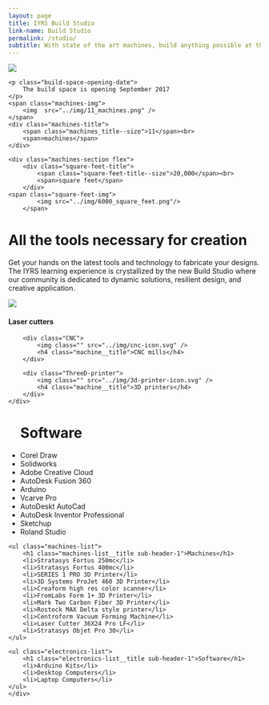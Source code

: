 ```yaml
---
layout: page
title: IYRS Build Studio
link-name: Build Studio
permalink: /studio/
subtitle: With state of the art machines, build anything possible at the DM&F Build Studio.
---
```

<div class="grid-container">
	<div class="square-feet-section flex">
		<img class="dot-bg" src="../img/dot-bg.png" />

	<p class="build-space-opening-date">
		The build space is opening September 2017
	</p>
	<span class="machines-img">
		<img  src="../img/11_machines.png" />
	</span>
	<div class="machines-title">
		<span class="machines_title--size">11</span><br>
		<span>machines</span>
	</div>
</div>

	<div class="machines-section flex">
		<div class="square-feet-title">
			<span class="square-feet-title--size">20,000</span><br>
			<span>square feet</span>
		</div>
	<span class="square-feet-img">
			<img src="../img/6000_square_feet.png"/>
		</span>

</div>
</div>

<div class="grid-container">
	<div class="tools-for-creation">
	<h1 class="tools-for-creation__title">
		All the tools necessary for creation
	</h1>
	<p>
Get your hands on the latest tools and technology to fabricate your designs. The IYRS learning experience is crystallized by the new Build Studio where our community is dedicated to dynamic solutions, resilient design, and creative application.
	</p>
	</div>
</div>

<div class="machine-options-section">
<div class="grid-container">
		<div class="laser-cutter">
			<img class="" src="../img/laser-cutter-icon.svg" />
			<h4 class="machine__title">Laser cutters</h4>
		</div>

		<div class="CNC">
			<img class="" src="../img/cnc-icon.svg" />
			<h4 class="machine__title">CNC mills</h4>
		</div>

		<div class="ThreeD-printer">
			<img class="" src="../img/3d-printer-icon.svg" />
			<h4 class="machine__title">3D printers</h4>
		</div>
	</div>
</div>

<div class="tools-container">
<div class="grid-container">
	<ul class="software-list">
		<h1 class="software-list__title sub-header-1">Software</h1>
		<li>Corel Draw</li>
		<li>Solidworks</li>
		<li>Adobe Creative Cloud</li>
		<li>AutoDesk Fusion 360</li>
		<li>Arduino</li>
		<li>Vcarve Pro</li>
		<li>AutoDeskt AutoCad</li>
		<li>AutoDesk Inventor Professional</li>
		<li>Sketchup</li>
		<li>Roland Studio</li>
	</ul>

	<ul class="machines-list">
		<h1 class="machines-list__title sub-header-1">Machines</h1>
		<li>Stratasys Fortus 250mc</li>
		<li>Stratasys Fortus 400mc</li>
		<li>SERIES 1 PRO 3D Printer</li>
		<li>3D Systems ProJet 460 3D Printer</li>
		<li>Creaform high res color scanner</li>
		<li>FromLabs Form 1+ 3D Printer</li>
		<li>Mark Two Carbon Fiber 3D Printer</li>
		<li>Rostock MAX Delta style printer</li>
		<li>Centroform Vacuum Forming Machine</li>
		<li>Laser Cutter 36X24 Pro LF</li>
		<li>Stratasys Objet Pro 30</li>
	</ul>

	<ul class="electronics-list">
		<h1 class="electronics-list__title sub-header-1">Software</h1>
		<li>Arduino Kits</li>
		<li>Desktop Computers</li>
		<li>Laptop Computers</li>
	</ul>
	</div>
</div>
